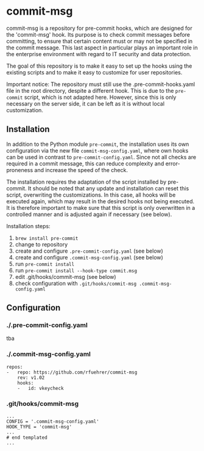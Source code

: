 # commit-msg

commit-msg is a repository for pre-commit hooks, which are designed for the 'commit-msg' hook. Its purpose is to check commit messages before committing, to ensure that certain content must or may not be specified in the commit message. This last aspect in particular plays an important role in the enterprise environment with regard to IT security and data protection.

The goal of this repository is to make it easy to set up the hooks using the existing scripts and to make it easy to customize for user repositories.


Important notice:
The repository must still use the .pre-commit-hooks.yaml file in the root directory, despite a different hook. This is due to the ```pre-commit``` script, which is not adapted here. However, since this is only necessary on the server side, it can be left as it is without local customization. 

## Installation

In addition to the Python module `pre-commit`, the installation uses its own configuration via the new file `commit-msg-config.yaml`, where own hooks can be used in contrast to `pre-commit-config.yaml`. Since not all checks are required in a commit message, this can reduce complexity and error-proneness and increase the speed of the check.

The installation requires the adaptation of the script installed by pre-commit. It should be noted that any update and installation can reset this script, overwriting the customizations. In this case, all hooks will be executed again, which may result in the desired hooks not being executed. It is therefore important to make sure that this script is only overwritten in a controlled manner and is adjusted again if necessary (see below).  

Installation steps:

1. ```brew install pre-commit```
2. change to repository
3. create and configure `.pre-commit-config.yaml` (see below)
4. create and configure `.commit-msg-config.yaml` (see below)
5. run `pre-commit install`
6. run `pre-commit install --hook-type commit.msg`
7. edit .git/hooks/commit-msg (see below)
8. check configuration with `.git/hooks/commit-msg .commit-msg-config.yaml`

## Configuration

### ./.pre-commit-config.yaml

tba

### ./.commit-msg-config.yaml

```
repos:
-   repo: https://github.com/rfuehrer/commit-msg
    rev: v1.02
    hooks:
    -   id: vkeycheck
```

### .git/hooks/commit-msg

```
...
CONFIG = '.commit-msg-config.yaml'
HOOK_TYPE = 'commit-msg'
...
# end templated
...
```